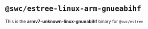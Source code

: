 # `@swc/estree-linux-arm-gnueabihf`

This is the **armv7-unknown-linux-gnueabihf** binary for `@swc/estree`
